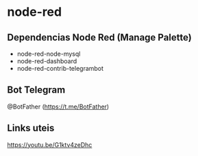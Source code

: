 # node-red

## Dependencias Node Red (Manage Palette)
- node-red-node-mysql
- node-red-dashboard
- node-red-contrib-telegrambot

## Bot Telegram
@BotFather (https://t.me/BotFather)

## Links uteis
https://youtu.be/G1ktv4zeDhc
